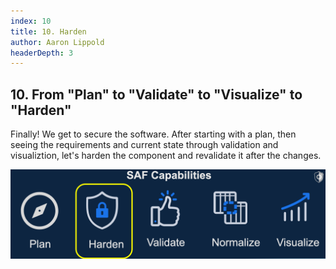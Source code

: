 ```yaml
---
index: 10
title: 10. Harden
author: Aaron Lippold
headerDepth: 3
---
```


## 10. From "Plan" to "Validate" to "Visualize" to "Harden"

Finally! We get to secure the software. After starting with a plan, then seeing the requirements and current state through validation and visualiztion, let's harden the component and revalidate it after the changes.

![Alt text](../../assets/img/SAF_Capabilities_Harden.png)


